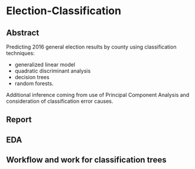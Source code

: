 # Election-Classification

## Abstract
Predicting 2016 general election results by county using classification techniques: 
* generalized linear model
* quadratic discriminant analysis
* decision trees
* random forests. 

Additional inference coming from use of Principal Component Analysis and consideration of classification error causes.

## Report

## EDA

## Workflow and work for classification trees
